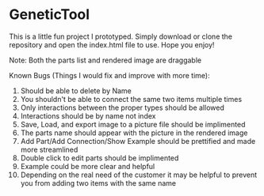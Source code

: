 GeneticTool
===========
This is a little fun project I prototyped. Simply download or clone the repository and open the index.html file to use.
Hope you enjoy! 

Note: Both the parts list and rendered image are draggable

Known Bugs (Things I would fix and improve with more time):

1.  Should be able to delete by Name
2.  You shouldn't be able to connect the same two items multiple times
3.  Only interactions between the proper types should be allowed
4.  Interactions should be by name not index
5.  Save, Load, and export image to a picture file should be implimented
6.  The parts name should appear with the picture in the rendered image
7.  Add Part/Add Connection/Show Example should be prettified and made more streamlined
8.  Double click to edit parts should be implimented
9.  Example could be more clear and helpful
10. Depending on the real need of the customer it may be helpful to prevent you from adding two items with the same name
